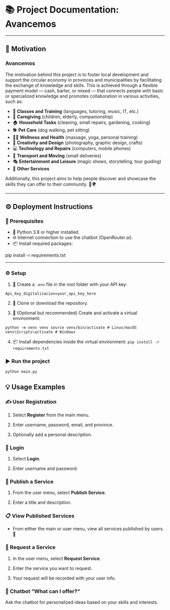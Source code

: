 # 📚 Project Documentation: **Avancemos**

---

## 🚀 Motivation

### Avancemos

The motivation behind this project is to foster local development and support the circular economy in provinces and municipalities by facilitating the exchange of knowledge and skills. This is achieved through a flexible payment model — cash, barter, or mixed — that connects people with basic or specialized knowledge and promotes collaboration in various activities, such as:

- 📖 **Classes and Training** (languages, tutoring, music, IT, etc.)
- 👶 **Caregiving** (children, elderly, companionship)
- 🏠 **Household Tasks** (cleaning, small repairs, gardening, cooking)
- 🐕 **Pet Care** (dog walking, pet sitting)
- 💆‍♂️ **Wellness and Health** (massage, yoga, personal training)
- 🎨 **Creativity and Design** (photography, graphic design, crafts)
- 💻 **Technology and Repairs** (computers, mobile phones)
- 🚚 **Transport and Moving** (small deliveries)
- 🎭 **Entertainment and Leisure** (magic shows, storytelling, tour guiding)
- 🌟 **Other Services**

Additionally, this project aims to help people discover and showcase the skills they can offer to their community. 🤝🌍


---------------

## ⚙️ Deployment Instructions

### 🔧 Prerequisites

- 🐍 Python 3.8 or higher installed.
- 🌐 Internet connection to use the chatbot (OpenRouter.ai).
- 📦 Install required packages:


pip install -r requirements.txt

----




### ⚙️ Setup

1.  📄 Create a `.env` file in the root folder with your API key:
    

`Api_key_digitalizacion=your_api_key_here`


2.  📂 Clone or download the repository.
    
    
3.  🐍 (Optional but recommended) Create and activate a virtual environment:
    

`python -m venv venv source venv/bin/activate # Linux/macOS venv\Scripts\activate # Windows`



4.  📦 Install dependencies inside the virtual environment:
    `pip install -r requirements.txt` 


### ▶️ Run the project
`python main.py`


## 💡 Usage Examples

### ✍️ User Registration

1.  Select **Register** from the main menu.
    
2.  Enter username, password, email, and province.
    
3.  Optionally add a personal description.
    

### 🔑 Login

1.  Select **Login**.
    
2.  Enter username and password.
    

### 📢 Publish a Service


1.  From the user menu, select **Publish Service**.
   
    
3.  Enter a title and description.
    

### 📋 View Published Services

-   From either the main or user menu, view all services published by users. 👀
    

### 🤝 Request a Service

1.  In the user menu, select **Request Service**.
    
2.  Enter the service you want to request.
    
3.  Your request will be recorded with your user info.
    

### 🤖 Chatbot “What can I offer?”

Ask the chatbot for personalized ideas based on your skills and interests.






